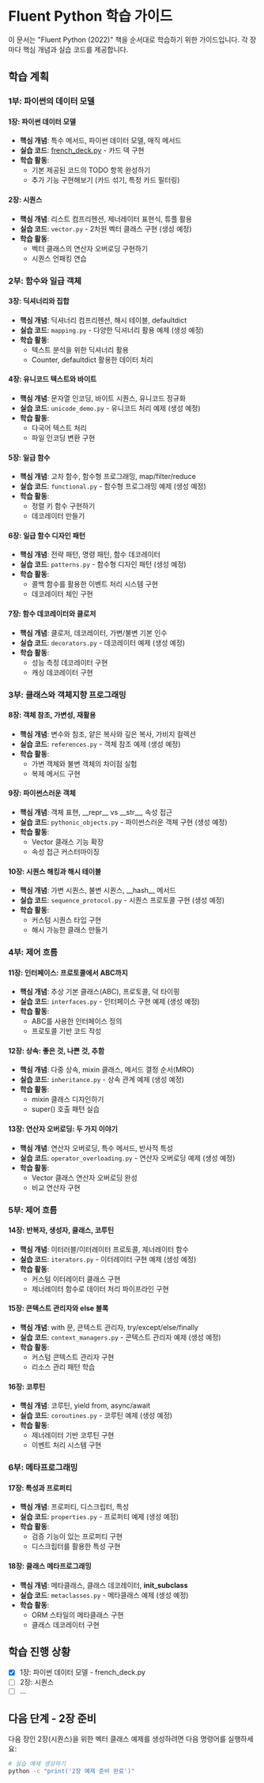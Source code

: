 # Fluent Python 학습 가이드

이 문서는 "Fluent Python (2022)" 책을 순서대로 학습하기 위한 가이드입니다. 각 장마다 핵심 개념과 실습 코드를 제공합니다.

## 학습 계획

### 1부: 파이썬의 데이터 모델

#### 1장: 파이썬 데이터 모델
- **핵심 개념**: 특수 메서드, 파이썬 데이터 모델, 매직 메서드
- **실습 코드**: [french_deck.py](./french_deck.py) - 카드 덱 구현
- **학습 활동**: 
  - 기본 제공된 코드의 TODO 항목 완성하기
  - 추가 기능 구현해보기 (카드 섞기, 특정 카드 필터링)

#### 2장: 시퀀스
- **핵심 개념**: 리스트 컴프리헨션, 제너레이터 표현식, 튜플 활용
- **실습 코드**: `vector.py` - 2차원 벡터 클래스 구현 (생성 예정)
- **학습 활동**: 
  - 벡터 클래스의 연산자 오버로딩 구현하기
  - 시퀀스 언패킹 연습

### 2부: 함수와 일급 객체

#### 3장: 딕셔너리와 집합
- **핵심 개념**: 딕셔너리 컴프리헨션, 해시 테이블, defaultdict
- **실습 코드**: `mapping.py` - 다양한 딕셔너리 활용 예제 (생성 예정)
- **학습 활동**: 
  - 텍스트 분석을 위한 딕셔너리 활용
  - Counter, defaultdict 활용한 데이터 처리

#### 4장: 유니코드 텍스트와 바이트
- **핵심 개념**: 문자열 인코딩, 바이트 시퀀스, 유니코드 정규화
- **실습 코드**: `unicode_demo.py` - 유니코드 처리 예제 (생성 예정)
- **학습 활동**: 
  - 다국어 텍스트 처리 
  - 파일 인코딩 변환 구현

#### 5장: 일급 함수
- **핵심 개념**: 고차 함수, 함수형 프로그래밍, map/filter/reduce
- **실습 코드**: `functional.py` - 함수형 프로그래밍 예제 (생성 예정)
- **학습 활동**: 
  - 정렬 키 함수 구현하기
  - 데코레이터 만들기

#### 6장: 일급 함수 디자인 패턴
- **핵심 개념**: 전략 패턴, 명령 패턴, 함수 데코레이터
- **실습 코드**: `patterns.py` - 함수형 디자인 패턴 (생성 예정)
- **학습 활동**: 
  - 콜백 함수를 활용한 이벤트 처리 시스템 구현
  - 데코레이터 체인 구현

#### 7장: 함수 데코레이터와 클로저
- **핵심 개념**: 클로저, 데코레이터, 가변/불변 기본 인수
- **실습 코드**: `decorators.py` - 데코레이터 예제 (생성 예정)
- **학습 활동**: 
  - 성능 측정 데코레이터 구현
  - 캐싱 데코레이터 구현

### 3부: 클래스와 객체지향 프로그래밍

#### 8장: 객체 참조, 가변성, 재활용
- **핵심 개념**: 변수와 참조, 얕은 복사와 깊은 복사, 가비지 컬렉션
- **실습 코드**: `references.py` - 객체 참조 예제 (생성 예정)
- **학습 활동**: 
  - 가변 객체와 불변 객체의 차이점 실험
  - 복제 메서드 구현

#### 9장: 파이썬스러운 객체
- **핵심 개념**: 객체 표현, \_\_repr\_\_ vs \_\_str\_\_, 속성 접근
- **실습 코드**: `pythonic_objects.py` - 파이썬스러운 객체 구현 (생성 예정)
- **학습 활동**: 
  - Vector 클래스 기능 확장
  - 속성 접근 커스터마이징

#### 10장: 시퀀스 해킹과 해시 테이블
- **핵심 개념**: 가변 시퀀스, 불변 시퀀스, \_\_hash\_\_ 메서드
- **실습 코드**: `sequence_protocol.py` - 시퀀스 프로토콜 구현 (생성 예정)
- **학습 활동**: 
  - 커스텀 시퀀스 타입 구현
  - 해시 가능한 클래스 만들기

### 4부: 제어 흐름

#### 11장: 인터페이스: 프로토콜에서 ABC까지
- **핵심 개념**: 추상 기본 클래스(ABC), 프로토콜, 덕 타이핑
- **실습 코드**: `interfaces.py` - 인터페이스 구현 예제 (생성 예정)
- **학습 활동**: 
  - ABC를 사용한 인터페이스 정의
  - 프로토콜 기반 코드 작성

#### 12장: 상속: 좋은 것, 나쁜 것, 추함
- **핵심 개념**: 다중 상속, mixin 클래스, 메서드 결정 순서(MRO)
- **실습 코드**: `inheritance.py` - 상속 관계 예제 (생성 예정)
- **학습 활동**: 
  - mixin 클래스 디자인하기
  - super() 호출 패턴 실습

#### 13장: 연산자 오버로딩: 두 가지 이야기
- **핵심 개념**: 연산자 오버로딩, 특수 메서드, 반사적 특성
- **실습 코드**: `operator_overloading.py` - 연산자 오버로딩 예제 (생성 예정)
- **학습 활동**: 
  - Vector 클래스 연산자 오버로딩 완성
  - 비교 연산자 구현

### 5부: 제어 흐름

#### 14장: 반복자, 생성자, 클래스, 코루틴
- **핵심 개념**: 이터러블/이터레이터 프로토콜, 제너레이터 함수
- **실습 코드**: `iterators.py` - 이터레이터 구현 예제 (생성 예정)
- **학습 활동**: 
  - 커스텀 이터레이터 클래스 구현
  - 제너레이터 함수로 데이터 처리 파이프라인 구현

#### 15장: 콘텍스트 관리자와 else 블록
- **핵심 개념**: with 문, 콘텍스트 관리자, try/except/else/finally
- **실습 코드**: `context_managers.py` - 콘텍스트 관리자 예제 (생성 예정)
- **학습 활동**: 
  - 커스텀 콘텍스트 관리자 구현
  - 리소스 관리 패턴 학습

#### 16장: 코루틴
- **핵심 개념**: 코루틴, yield from, async/await
- **실습 코드**: `coroutines.py` - 코루틴 예제 (생성 예정)
- **학습 활동**: 
  - 제너레이터 기반 코루틴 구현
  - 이벤트 처리 시스템 구현

### 6부: 메타프로그래밍

#### 17장: 특성과 프로퍼티
- **핵심 개념**: 프로퍼티, 디스크립터, 특성
- **실습 코드**: `properties.py` - 프로퍼티 예제 (생성 예정)
- **학습 활동**: 
  - 검증 기능이 있는 프로퍼티 구현
  - 디스크립터를 활용한 특성 구현

#### 18장: 클래스 메타프로그래밍
- **핵심 개념**: 메타클래스, 클래스 데코레이터, __init_subclass__
- **실습 코드**: `metaclasses.py` - 메타클래스 예제 (생성 예정)
- **학습 활동**: 
  - ORM 스타일의 메타클래스 구현
  - 클래스 데코레이터 구현

## 학습 진행 상황

- [x] 1장: 파이썬 데이터 모델 - french_deck.py
- [ ] 2장: 시퀀스
- [ ] ...

## 다음 단계 - 2장 준비

다음 장인 2장(시퀀스)을 위한 벡터 클래스 예제를 생성하려면 다음 명령어를 실행하세요:

```bash
# 실습 예제 생성하기
python -c "print('2장 예제 준비 완료')"
``` 